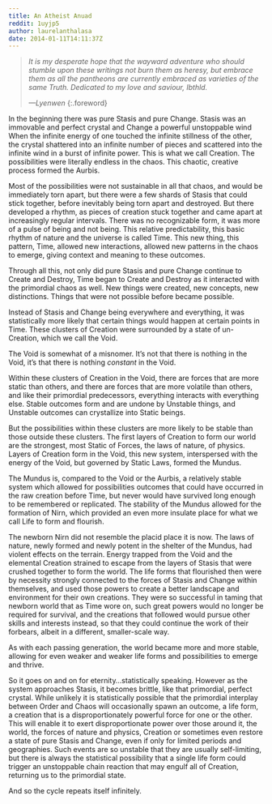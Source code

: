 ```yaml
---
title: An Atheist Anuad
reddit: 1uyjp5
author: laurelanthalasa
date: 2014-01-11T14:11:37Z
---
```


> *It is my desperate hope that the wayward adventure who should stumble upon*
> *these writings not burn them as heresy, but embrace them as all the*
> *pantheons are currently embraced as varieties of the same Truth. Dedicated*
> *to my love and saviour, Ibthld.*
>
> *—Lyenwen*
{:.foreword}

In the beginning there was pure Stasis and pure Change. Stasis was an immovable
and perfect crystal and Change a powerful unstoppable wind  When the infinite
energy of one touched the infinite stillness of the other, the crystal shattered
into an infinite number of pieces and scattered into the infinite wind in a
burst of infinite power. This is what we call Creation. The possibilities were
literally endless in the chaos. This chaotic, creative process formed the
Aurbis.

Most of the possibilities were not sustainable in all that chaos, and would be
immediately torn apart, but there were a few shards of Stasis that could stick
together, before inevitably being torn apart and destroyed. But there developed
a rhythm, as pieces of creation stuck together and came apart at increasingly
regular intervals. There was no recognizable form, it was more of a pulse of
being and not being. This relative predictability, this basic rhythm of nature
and the universe is called Time. This new thing, this pattern, Time, allowed new
interactions, allowed new patterns in the chaos to emerge, giving context and
meaning to these outcomes.

Through all this, not only did pure Stasis and pure Change continue to Create
and Destroy, Time began to Create and Destroy as it interacted with the
primordial chaos as well. New things were created, new concepts, new
distinctions. Things that were not possible before became possible.

Instead of Stasis and Change being everywhere and everything, it was
statistically more likely that certain things would happen at certain points in
Time. These clusters of Creation were surrounded by a state of un-Creation,
which we call the Void.

The Void is somewhat of a misnomer. It’s not that there is nothing in the Void,
it’s that there is nothing *constant* in the Void.

Within these clusters of Creation in the Void, there are forces that are more
static than others, and there are forces that are more volatile than others, and
like their primordial predecessors, everything interacts with everything else.
Stable outcomes form and are undone by Unstable things, and Unstable outcomes
can crystallize into Static beings.

But the possibilities within these clusters are more likely to be stable than
those outside these clusters. The first layers of Creation to form our world are
the strongest, most Static of Forces, the laws of nature, of physics. Layers of
Creation form in the Void, this new system, interspersed with the energy of the
Void, but governed by Static Laws, formed the Mundus.

The Mundus is, compared to the Void or the Aurbis, a relatively stable system
which allowed for possibilities outcomes that could have occurred in the raw
creation before Time, but never would have survived long enough to be remembered
or replicated. The stability of the Mundus allowed for the formation of Nirn,
which provided an even more insulate place for what we call Life to form and
flourish.

The newborn Nirn did not resemble the placid place it is now. The laws of
nature, newly formed and newly potent in the shelter of the Mundus, had violent
effects on the terrain. Energy trapped from the Void and the elemental Creation
strained to escape from the layers of Stasis that were crushed together to form
the world. The life forms that flourished then were by necessity strongly
connected to the forces of Stasis and Change within themselves, and used those
powers to create a better landscape and environment for their own creations.
They were so successful in taming that newborn world that as Time wore on, such
great powers would no longer be required for survival, and the creations that
followed would pursue other skills and interests instead, so that they could
continue the work of their forbears, albeit in a different, smaller-scale way.

As with each passing generation, the world became more and more stable, allowing
for even weaker and weaker life forms and possibilities to emerge and thrive.

So it goes on and on for eternity…statistically speaking. However as the system
approaches Stasis, it becomes brittle, like that primordial, perfect crystal.
While unlikely it is statistically possible that the primordial interplay
between Order and Chaos will occasionally spawn an outcome, a life form, a
creation that is a disproportionately powerful force for one or the other. This
will enable it to exert disproportionate power over those around it, the world,
the forces of nature and physics, Creation or sometimes even restore a state of
pure Stasis and Change, even if only for limited periods and geographies. Such
events are so unstable that they are usually self-limiting, but there is always
the statistical possibility that a single life form could trigger an unstoppable
chain reaction that may engulf all of Creation, returning us to the primordial
state.

And so the cycle repeats itself infinitely.
